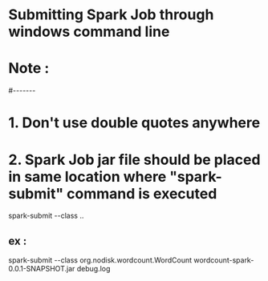 # Submitting Spark Job through windows command line
# Note :
#-------
# 1. Don't use double quotes anywhere
# 2. Spark Job jar file should be placed in same location where "spark-submit" command is executed

spark-submit --class <complete job classname with package name> <jar file> <param-1> .. 

ex :
----
spark-submit --class org.nodisk.wordcount.WordCount wordcount-spark-0.0.1-SNAPSHOT.jar debug.log